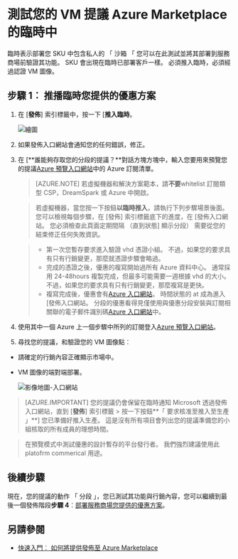 <properties
   pageTitle="測試您的服務商場的 VM 提議 |Microsoft Azure"
   description="瞭解如何測試 Azure Marketplace VM 圖像。"
   services="marketplace-publishing"
   documentationCenter=""
   authors="HannibalSII"
   manager="hascipio"
   editor=""/>

<tags
   ms.service="marketplace"
   ms.devlang="na"
   ms.topic="article"
   ms.tgt_pltfrm="na"
   ms.workload="na"
   ms.date="08/01/2016"
   ms.author="hascipio" />

# <a name="test-your-vm-offer-for-the-azure-marketplace-in-staging"></a>測試您的 VM 提議 Azure Marketplace 的臨時中

臨時表示部署您 SKU 中包含私人的 「 沙箱 「 您可以在此測試並將其部署到服務商場前驗證其功能。 SKU 會出現在臨時已部署客戶一樣。 必須推入臨時，必須經過認證 VM 圖像。

## <a name="step-1-push-your-offer-to-staging"></a>步驟 1︰ 推播臨時您提供的優惠方案

1. 在 [**發佈**] 索引標籤中，按一下 [**推入臨時**。

    ![繪圖](media/marketplace-publishing-vm-image-test-in-staging/vm-image-push-to-staging.png)

2. 如果發佈入口網站會通知您的任何錯誤，修正。
3.  在 [**誰能夠存取您的分段的提議？**對話方塊方塊中，輸入您要用來預覽您的提議[Azure 預覽入口網站](https://portal.azure.com)中的 Azure 訂閱清單。

    >[AZURE.NOTE] 若虛擬機器和解決方案範本，請**不要**whitelist 訂閱類型 CSP，DreamSpark 或 Azure 中開啟。


    > 若虛擬機器，當您按一下按鈕**以臨時推入**，請執行下列步驟場景後面。 您可以檢視每個步驟，在 [發佈] 索引標籤底下的進度，在 [發佈入口網站。 您必須檢查此頁面定期間隔 （直到狀態] 顯示分段） 需要從您的結束修正任何失敗資訊。

    > - 第一次您暫存要求進入驗證 vhd 憑證小組。 不過，如果您的要求具有只有行銷變更，那麼就憑證步驟會略過。
    > - 完成的憑證之後，優惠的複寫開始過所有 Azure 資料中心。 通常採用 24-48hours 複製完成，但最多可能需要一週根據 vhd 的大小。 不過，如果您的要求具有只有行銷變更，那麼複寫是更快。
    > - 複寫完成後，優惠會有[Azure 入口網站](http:/portal.azure.com)。 時間狀態的 at 成為進入 [發佈入口網站。 分段的優惠看得見僅使用與優惠分段安裝與訂閱相關聯的電子郵件識別碼[Azure 入口網站](http:/portal.azure.com)中。

4. 使用其中一個 Azure 上一個步驟中所列的訂閱登入[Azure 預覽入口網站](https://portal.azure.com)。
5. 尋找您的提議，和驗證您的 VM 圖像點︰
  - 請確定的行銷內容正確顯示市場中。
  - VM 圖像的端對端部署。

      ![影像地圖-入口網站](media/marketplace-publishing-push-to-staging/pubportal-mapping-azure-portal.jpg)

> [AZURE.IMPORTANT] 您的提議仍會保留在臨時通知 Microsoft 透過發佈入口網站，直到 [**發佈**] 索引標籤 > 按一下按鈕**「 要求核准至推入至生產 」**] 您已準備好推入生產。 這是沒有所有項目會列出您的提議準備您的小組核取的所有成員的理想時間。

> 在預覽模式中測試優惠的設計暫存的平台發行者。 我們強烈建議使用此 platofrm commerical 用途。

## <a name="next-steps"></a>後續步驟
現在，您的提議的動作 「 分段 」，您已測試其功能與行銷內容，您可以繼續到最後一個發佈階段**步驟 4**︰[部署服務商場您提供的優惠方案](marketplace-publishing-push-to-production.md)。

## <a name="see-also"></a>另請參閱
- [快速入門︰ 如何將提供發佈至 Azure Marketplace](marketplace-publishing-getting-started.md)
